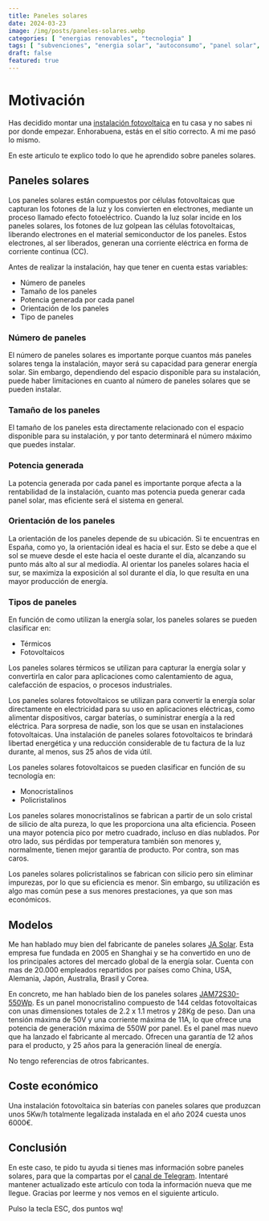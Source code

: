 ```yaml
---
title: Paneles solares
date: 2024-03-23
image: /img/posts/paneles-solares.webp
categories: [ "energias renovables", "tecnologia" ]
tags: [ "subvenciones", "energia solar", "autoconsumo", "panel solar", "fotovoltaica" ]
draft: false
featured: true
---
```


# Motivación

Has decidido montar una [instalación fotovoltaica](/post/2024/instalacion-fotovoltaica) en tu casa y no sabes ni por donde empezar. Enhorabuena, estás en el sitio correcto. A mi me pasó lo mismo.

En este articulo te explico todo lo que he aprendido sobre paneles solares.

## Paneles solares

Los paneles solares están compuestos por células fotovoltaicas que capturan los fotones de la luz y los convierten en electrones, mediante un proceso llamado efecto fotoeléctrico. Cuando la luz solar incide en los paneles solares, los fotones de luz golpean las células fotovoltaicas, liberando electrones en el material semiconductor de los paneles. Estos electrones, al ser liberados, generan una corriente eléctrica en forma de corriente continua (CC).

Antes de realizar la instalación, hay que tener en cuenta estas variables:

- Número de paneles
- Tamaño de los paneles
- Potencia generada por cada panel
- Orientación de los paneles
- Tipo de paneles

### Número de paneles

El número de paneles solares es importante porque cuantos más paneles solares tenga la instalación, mayor será su capacidad para generar energía solar. Sin embargo, dependiendo del espacio disponible para su instalación, puede haber limitaciones en cuanto al número de paneles solares que se pueden instalar.

### Tamaño de los paneles

El tamaño de los paneles esta directamente relacionado con el espacio disponible para su instalación, y por tanto determinará el número máximo que puedes instalar.

### Potencia generada

La potencia generada por cada panel es importante porque afecta a la rentabilidad de la instalación, cuanto mas potencia pueda generar cada panel solar, mas eficiente será el sistema en general.

### Orientación de los paneles

La orientación de los paneles depende de su ubicación. Si te encuentras en España, como yo, la orientación ideal es hacia el sur. Esto se debe a que el sol se mueve desde el este hacia el oeste durante el día, alcanzando su punto más alto al sur al mediodía. Al orientar los paneles solares hacia el sur, se maximiza la exposición al sol durante el día, lo que resulta en una mayor producción de energía.

### Tipos de paneles

En función de como utilizan la energía solar, los paneles solares se pueden clasificar en:

- Térmicos
- Fotovoltaicos

Los paneles solares térmicos se utilizan para capturar la energía solar y convertirla en calor para aplicaciones como calentamiento de agua, calefacción de espacios, o procesos industriales.

Los paneles solares fotovoltaicos se utilizan para convertir la energía solar directamente en electricidad para su uso en aplicaciones eléctricas, como alimentar dispositivos, cargar baterías, o suministrar energía a la red eléctrica. Para sorpresa de nadie, son los que se usan en instalaciones fotovoltaicas. Una instalación de paneles solares fotovoltaicos te brindará libertad energética y una reducción considerable de tu factura de la luz durante, al menos, sus 25 años de vida útil.

Los paneles solares fotovoltaicos se pueden clasificar en función de su tecnología en:

- Monocristalinos
- Policristalinos

Los paneles solares monocristalinos se fabrican a partir de un solo cristal de silicio de alta pureza, lo que les proporciona una alta eficiencia. Poseen una mayor potencia pico por metro cuadrado, incluso en días nublados. Por otro lado, sus pérdidas por temperatura también son menores y, normalmente, tienen mejor garantía de producto. Por contra, son mas caros.

Los paneles solares policristalinos se fabrican con silicio pero sin eliminar impurezas, por lo que su eficiencia es menor. Sin embargo, su utilización es algo mas común pese a sus menores prestaciones, ya que son mas económicos.

## Modelos

Me han hablado muy bien del fabricante de paneles solares [JA Solar](https://www.jasolar.com/html/en/). Esta empresa fue fundada en 2005 en Shanghai y se ha convertido en uno de los principales actores del mercado global de la energía solar. Cuenta con mas de 20.000 empleados repartidos por países como China, USA, Alemania, Japón, Australia, Brasil y Corea.

En concreto, me han hablado bien de los paneles solares [JAM72S30-550Wp](https://www.jasolar.com/uploadfile/2021/0706/20210706053524693.pdf). Es un panel monocristalino compuesto de 144 celdas fotovoltaicas con unas dimensiones totales de 2.2 x 1.1 metros y 28Kg de peso. Dan una tensión máxima de 50V y una corriente máxima de 11A, lo que ofrece una potencia de generación máxima de 550W por panel. Es el panel mas nuevo que ha lanzado el fabricante al mercado. Ofrecen una garantía de 12 años para el producto, y 25 años para la generación lineal de energía.

No tengo referencias de otros fabricantes.

## Coste económico

Una instalación fotovoltaica sin baterías con paneles solares que produzcan unos 5Kw/h totalmente legalizada instalada en el año 2024 cuesta unos 6000€.

## Conclusión

En este caso, te pido tu ayuda si tienes mas información sobre paneles solares, para que la compartas por el [canal de Telegram](https://t.me/lateclaescape). Intentaré mantener actualizado este artículo con toda la información nueva que me llegue. Gracias por leerme y nos vemos en el siguiente articulo.

Pulso la tecla ESC, dos puntos wq!
